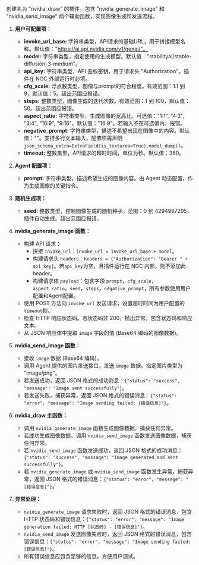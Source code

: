 创建名为 "nvidia_draw" 的插件，包含 "nvidia_generate_image" 和 "nvidia_send_image" 两个辅助函数，实现图像生成和发送流程。

1.  **用户可配置项：**

    *   **invoke_url_base:** 字符串类型，API请求的基础URL，用于拼接模型名称。默认值："https://ai.api.nvidia.com/v1/genai/"。
    *   **model:** 字符串类型，指定使用的生成模型。默认值："stabilityai/stable-diffusion-3-medium"。
    *   **api_key:** 字符串类型，API 鉴权密钥，用于请求头 "Authorization"。插件在 NGC 外部运行时必填。
    *   **cfg_scale:** 浮点数类型，图像与prompt的符合程度。有效范围：1.1 到 9，默认值：5。超出范围应报错。
    *   **steps:** 整数类型，图像生成的迭代次数。有效范围：1 到 100，默认值：50。超出范围应报错。
    *   **aspect_ratio:** 字符串类型，生成图像的宽高比。可选值："1:1", "4:3", "3:4", "16:9", "9:16"，默认值："16:9"。若输入不在可选值内，报错。
    *   **negative_prompt:** 字符串类型，描述不希望出现在图像中的内容。默认值：""。支持多行文本输入，配置项需声明`json_schema_extra=ExtraField(is_textarea=True).model_dump()`。
    *   **timeout:** 整数类型，API请求的超时时间，单位为秒。默认值：360。

2.  **Agent 配置项：**

    *   **prompt:** 字符串类型，描述希望生成的图像内容。由 Agent 动态配置，作为生成图像的关键指令。

3.  **随机生成项：**

    *   **seed:** 整数类型，控制图像生成的随机种子。范围：0 到 4294967295，插件自动生成。超出范围应报错。

4.  **nvidia_generate_image 函数：**

    *   构建 API 请求：
        *   拼接 `invoke_url`：`invoke_url = invoke_url_base + model`。
        *   构建请求头 `headers`：`headers = {"Authorization": "Bearer " + api_key}`。若`api_key`为空，且插件运行在 NGC 内部，则不添加此header。
        *   构建请求体 `payload`：包含字段 `prompt`，`cfg_scale`，`aspect_ratio`，`seed`，`steps`，`negative_prompt`，所有参数使用用户配置和Agent配置。
    *   使用 POST 方法向 `invoke_url` 发送请求，设置超时时间为用户配置的`timeout`秒。
    *   检查 HTTP 响应状态码。若状态码非 200，抛出异常，包含状态码和响应文本。
    *   从 JSON 响应体中提取 `image` 字段的值 (Base64 编码的图像数据)。

5.  **nvidia_send_image 函数：**

    *   接收 `image` 数据 (Base64 编码)。
    *   调用 Agent 提供的图片发送接口，发送 `image` 数据。指定图片类型为 "image/png"。
    *   若发送成功，返回 JSON 格式的成功消息：`{"status": "success", "message": "Image sent successfully"}`。
    *   若发送失败，捕获异常，返回 JSON 格式的错误消息：`{"status": "error", "message": "Image sending failed: [错误信息]"}`。

6.  **nvidia_draw 主函数：**

    *   调用 `nvidia_generate_image` 函数生成图像数据，捕获任何异常。
    *   若成功生成图像数据，调用 `nvidia_send_image` 函数发送图像数据，捕获任何异常。
    *   若 `nvidia_send_image` 函数发送成功，返回 JSON 格式的成功消息：`{"status": "success", "message": "Image generated and sent successfully"}`。
    *   若 `nvidia_generate_image` 或 `nvidia_send_image` 函数发生异常，捕获异常，返回 JSON 格式的错误消息：`{"status": "error", "message": "[错误信息]"}`。

7.  **异常处理：**

    *   `nvidia_generate_image` 请求失败时，返回 JSON 格式的错误消息，包含 HTTP 状态码和错误信息：`{"status": "error", "message": "Image generation failed: HTTP [状态码] - [错误信息]"}`。
    *   `nvidia_send_image` 发送图像失败时，返回 JSON 格式的错误消息，包含错误信息：`{"status": "error", "message": "Image sending failed: [错误信息]"}`。
    *   所有错误信息应包含足够的信息，方便用户调试。